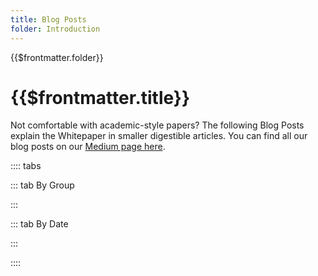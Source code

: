 ```yaml
---
title: Blog Posts
folder: Introduction
---
```


<TitleSpan>{{$frontmatter.folder}}</TitleSpan>

# {{$frontmatter.title}}

Not comfortable with academic-style papers? The following Blog Posts explain the
Whitepaper in smaller digestible articles. You can find all our blog posts on
our [Medium page here](https://medium.com/api3).

:::: tabs

::: tab By Group

<blog-posts :tab="'byGroup'"/>

:::

::: tab By Date

<blog-posts :tab="'byDate'"/>

:::

::::
